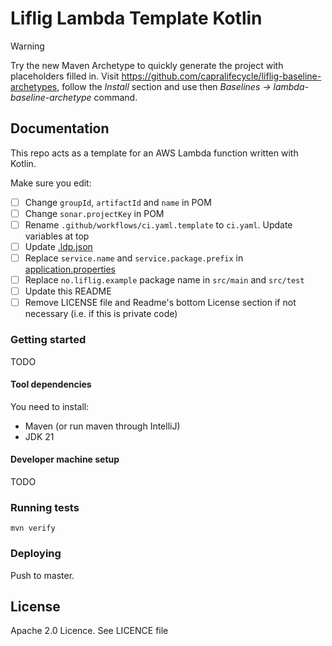 # Liflig Lambda Template Kotlin

> [!WARNING]
> Try the new Maven Archetype to quickly generate the project with placeholders filled in.
> Visit https://github.com/capralifecycle/liflig-baseline-archetypes, follow the _Install_ section
> and use then _Baselines → lambda-baseline-archetype_ command.

## Documentation

This repo acts as a template for an AWS Lambda function written with Kotlin.

Make sure you edit:

- [ ] Change `groupId`, `artifactId` and `name` in POM
- [ ] Change `sonar.projectKey` in POM
- [ ] Rename `.github/workflows/ci.yaml.template` to `ci.yaml`. Update variables at top
- [ ] Update [.ldp.json](.ldp.json)
- [ ] Replace `service.name` and `service.package.prefix`
  in [application.properties](src/main/resources-filtered/application.properties)
- [ ] Replace `no.liflig.example` package name in `src/main` and `src/test`
- [ ] Update this README
- [ ] Remove LICENSE file and Readme's bottom License section if not necessary (i.e. if this is private code)

### Getting started

TODO

#### Tool dependencies

You need to install:

- Maven (or run maven through IntelliJ)
- JDK 21

#### Developer machine setup

TODO

### Running tests

```shell
mvn verify
```

### Deploying

Push to master.

## License

Apache 2.0 Licence. See LICENCE file
